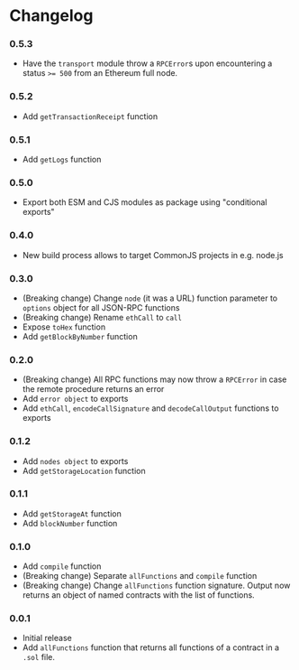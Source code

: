 # Changelog

### 0.5.3

- Have the `transport` module throw a `RPCError`s upon encountering a status
  `>= 500` from an Ethereum full node.

### 0.5.2

- Add `getTransactionReceipt` function

### 0.5.1

- Add `getLogs` function

### 0.5.0

- Export both ESM and CJS modules as package using "conditional exports"

### 0.4.0

- New build process allows to target CommonJS projects in e.g. node.js

### 0.3.0

- (Breaking change) Change `node` (it was a URL) function parameter to
  `options` object for all JSON-RPC functions
- (Breaking change) Rename `ethCall` to `call`
- Expose `toHex` function
- Add `getBlockByNumber` function

### 0.2.0

- (Breaking change) All RPC functions may now throw a `RPCError` in
  case the remote procedure returns an error
- Add `error object` to exports
- Add `ethCall`, `encodeCallSignature` and `decodeCallOutput` functions
  to exports

### 0.1.2

- Add `nodes object` to exports
- Add `getStorageLocation` function

### 0.1.1

- Add `getStorageAt` function
- Add `blockNumber` function

### 0.1.0

- Add `compile` function
- (Breaking change) Separate `allFunctions` and `compile` function
- (Breaking change) Change `allFunctions` function signature. Output now
  returns an object of named contracts with the list of functions.

### 0.0.1

- Initial release
- Add `allFunctions` function that returns all functions of a contract in a
  `.sol` file.
